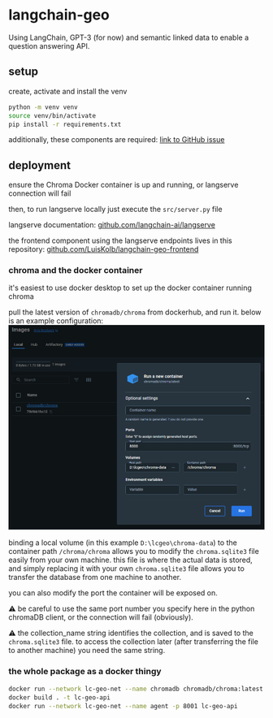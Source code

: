 # langchain-geo

Using LangChain, GPT-3 (for now) and semantic linked data to enable a question answering API.

## setup

create, activate and install the venv

```bash
python -m venv venv
source venv/bin/activate
pip install -r requirements.txt

```

additionally, these components are required: [link to GitHub issue](https://github.com/chroma-core/chroma/issues/189#issuecomment-1454418844)

## deployment

ensure the Chroma Docker container is up and running, or langserve connection will fail

then, to run langserve locally just execute the `src/server.py` file 

langserve documentation: [github.com/langchain-ai/langserve](https://github.com/langchain-ai/langserve) 

the frontend component using the langserve endpoints lives in this repository: [github.com/LuisKolb/langchain-geo-frontend](https://github.com/LuisKolb/langchain-geo-frontend) 

### chroma and the docker container

it's easiest to use docker desktop to set up the docker container running chroma

pull the latest version of `chromadb/chroma` from dockerhub, and run it. below is an example configuration:
![docker desktop config example](media/docker-desktop-config.png)

binding a local volume (in this example `D:\lcgeo\chroma-data`) to the container path `/chroma/chroma` allows you to modify the `chroma.sqlite3` file easily from your own machine. this file is where the actual data is stored, and simply replacing it with your own `chroma.sqlite3` file allows you to transfer the database from one machine to another.

you can also modify the port the container will be exposed on.

⚠️ be careful to use the same port number you specify here in the python chromaDB client, or the connection will fail (obviously).

⚠️ the collection_name string identifies the collection, and is saved to the `chroma.sqlite3` file. to access the collection later (after transferring the file to another machine) you need the same string.

### the whole package as a docker thingy

```bash
docker run --network lc-geo-net --name chromadb chromadb/chroma:latest
docker build . -t lc-geo-api
docker run --network lc-geo-net --name agent -p 8001 lc-geo-api
```